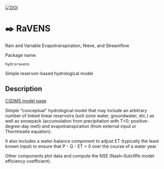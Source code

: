 [![DOI](https://zenodo.org/badge/199317220.svg)](https://zenodo.org/badge/latestdoi/199317220)


# :black_nib: RaVENS
Rain and Variable Evapotranspiration, Nieve, and Streamflow

Package name:
```
hydroravens
```

Simple reservoir-based hydrological model

## Description

[CSDMS model page](https://csdms.colorado.edu/wiki/Model:HydroRaVENS)

Simple "conceptual" hydrological model that may include an arbitrary number of linked linear reservoirs (soil-zone water, groundwater, etc.) as well as snowpack (accumulation from precipitation with T<0; positive-degree-day melt) and evapotranspiration (from external input or Thorntwaite equation).

It also includes a water-balance component to adjust ET (typically the least known input) to ensure that P - Q - ET = 0 over the course of a water year.

Other components plot data and compute the NSE (Nash–Sutcliffe model efficiency coefficient). 
